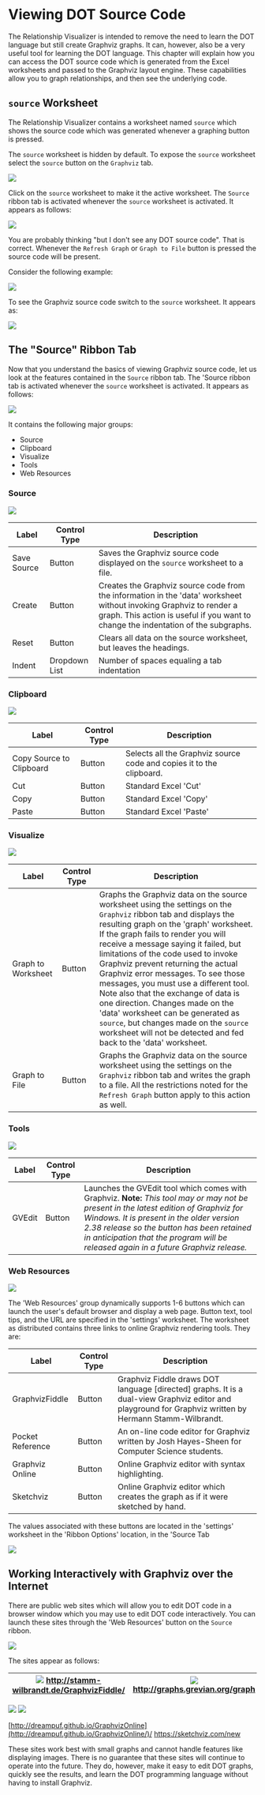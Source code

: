 # Viewing DOT Source Code

The Relationship Visualizer is intended to remove the need to learn the DOT language but still create Graphviz graphs. It can, however, also be a very useful tool for learning the DOT language. This chapter will explain how you can access the DOT source code which is generated from the Excel worksheets and passed to the Graphviz layout engine. These capabilities allow you to graph relationships, and then see the underlying code.

## `source` Worksheet

The Relationship Visualizer contains a worksheet named `source` which shows the source code which was generated whenever a graphing button is pressed.

The `source` worksheet is hidden by default. To expose the `source` worksheet select the `source` button on the `Graphviz` tab.

![](../media/af15bb34ce96ea2061d42285932815f5.png)

Click on the `source` worksheet to make it the active worksheet. The `Source` ribbon tab is activated whenever the `source` worksheet is activated. It appears as follows:

![](../media/e76a4b42d37f2dec78adf5d235f87186.png)

You are probably thinking "but I don't see any DOT source code". That is correct. Whenever the `Refresh Graph` or `Graph to File` button is pressed the source code will be present.

Consider the following example:

![](../media/6a8c09117e9c232bfc1b13a080aaca48.png)

To see the Graphviz source code switch to the `source` worksheet. It appears as:

![](../media/b95bc3f5809944b487ffc7c3ebbef11c.png)

## The "Source" Ribbon Tab

Now that you understand the basics of viewing Graphviz source code, let us look at the features contained in the `Source` ribbon tab. The 'Source ribbon tab is activated whenever the `source` worksheet is activated. It appears as follows:

![](../media/1dcb8a6d93d84489ad64bbeae5ddee23.png)

It contains the following major groups:

- Source
- Clipboard
- Visualize
- Tools
- Web Resources

### Source

![](../media/718e638165569029a2834528313ca6d0.png)

| Label       | Control Type  | Description                                                                                                                                                                                              |
| ----------- | ------------- | -------------------------------------------------------------------------------------------------------------------------------------------------------------------------------------------------------- |
| Save Source | Button        | Saves the Graphviz source code displayed on the `source` worksheet to a file.                                                                                                                            |
| Create      | Button        | Creates the Graphviz source code from the information in the 'data' worksheet without invoking Graphviz to render a graph. This action is useful if you want to change the indentation of the subgraphs. |
| Reset       | Button        | Clears all data on the source worksheet, but leaves the headings.                                                                                                                                        |
| Indent      | Dropdown List | Number of spaces equaling a tab indentation                                                                                                                                                              |

### Clipboard

![](../media/8c5b0b3748c813f7461a737ef51e649d.png)

| Label                    | Control Type | Description                                                          |
| ------------------------ | ------------ | -------------------------------------------------------------------- |
| Copy Source to Clipboard | Button       | Selects all the Graphviz source code and copies it to the clipboard. |
| Cut                      | Button       | Standard Excel 'Cut'                                                 |
| Copy                     | Button       | Standard Excel 'Copy'                                                |
| Paste                    | Button       | Standard Excel 'Paste'                                               |

### Visualize

![](../media/e5811cabbcce5b1603d2f1469706ff79.png)

| Label              | Control Type | Description                                                                                                                                                                                                                                                                                                                                                                                                                                                                                                                                                                                                                          |
| ------------------ | ------------ | ------------------------------------------------------------------------------------------------------------------------------------------------------------------------------------------------------------------------------------------------------------------------------------------------------------------------------------------------------------------------------------------------------------------------------------------------------------------------------------------------------------------------------------------------------------------------------------------------------------------------------------ |
| Graph to Worksheet | Button       | Graphs the Graphviz data on the source worksheet using the settings on the `Graphviz` ribbon tab and displays the resulting graph on the 'graph' worksheet. If the graph fails to render you will receive a message saying it failed, but limitations of the code used to invoke Graphviz prevent returning the actual Graphviz error messages. To see those messages, you must use a different tool. Note also that the exchange of data is one direction. Changes made on the 'data' worksheet can be generated as `source`, but changes made on the `source` worksheet will not be detected and fed back to the 'data' worksheet. |
| Graph to File      | Button       | Graphs the Graphviz data on the source worksheet using the settings on the `Graphviz` ribbon tab and writes the graph to a file. All the restrictions noted for the `Refresh Graph` button apply to this action as well.                                                                                                                                                                                                                                                                                                                                                                                                             |

### Tools

![](../media/4b6b8f5f66c297ebb59f73c64a81930f.png)

| Label  | Control Type | Description                                                                                                                                                                                                                                                                                                              |
| ------ | ------------ | ------------------------------------------------------------------------------------------------------------------------------------------------------------------------------------------------------------------------------------------------------------------------------------------------------------------------ |
| GVEdit | Button       | Launches the GVEdit tool which comes with Graphviz. **Note:** _This tool may or may not be present in the latest edition of Graphviz for Windows. It is present in the older version 2.38 release so the button has been retained in anticipation that the program will be released again in a future Graphviz release._ |

### Web Resources

![](../media/272fb95bc3d8bd18ff2b2298723f6589.png)

The 'Web Resources' group dynamically supports 1-6 buttons which can launch the user's default browser and display a web page. Button text, tool tips, and the URL are specified in the 'settings' worksheet. The worksheet as distributed contains three links to online Graphviz rendering tools. They are:

| Label            | Control Type | Description                                                                                                                                             |
| ---------------- | ------------ | ------------------------------------------------------------------------------------------------------------------------------------------------------- |
| GraphvizFiddle   | Button       | Graphviz Fiddle draws DOT language [directed] graphs. It is a dual-view Graphviz editor and playground for Graphviz written by Hermann Stamm-Wilbrandt. |
| Pocket Reference | Button       | An on-line code editor for Graphviz written by Josh Hayes-Sheen for Computer Science students.                                                          |
| Graphviz Online  | Button       | Online Graphviz editor with syntax highlighting.                                                                                                        |
| Sketchviz        | Button       | Online Graphviz editor which creates the graph as if it were sketched by hand.                                                                          |

The values associated with these buttons are located in the 'settings' worksheet in the 'Ribbon Options' location, in the 'Source Tab

![](../media/0b68f0d48b59aaabb0bc2f22bbd08195.png)

## Working Interactively with Graphviz over the Internet

There are public web sites which will allow you to edit DOT code in a browser window which you may use to edit DOT code interactively. You can launch these sites through the 'Web Resources' button on the `Source` ribbon.

![](../media/4cf0394f1cfdccdbf07996c58497f308.png)

The sites appear as follows:

| ![](../media/766b888b5733e47b06f38ab62e906a32.png) <http://stamm-wilbrandt.de/GraphvizFiddle/> | ![](../media/e7df0d61c063dd9dc74e71a17bba6a67.png) <http://graphs.grevian.org/graph> |
| ---------------------------------------------------------------------------------------------- | ------------------------------------------------------------------------------------ |

![](../media/99a082f7636546e7497a244f0121ae26.png) ![](../media/50f323a8c4f54bf024d428dc0042d260.png)

[http://dreampuf.github.io/GraphvizOnline](http://dreampuf.github.io/GraphvizOnline/)/ <https://sketchviz.com/new>

These sites work best with small graphs and cannot handle features like displaying images. There is no guarantee that these sites will continue to operate into the future. They do, however, make it easy to edit DOT graphs, quickly see the results, and learn the DOT programming language without having to install Graphviz.
